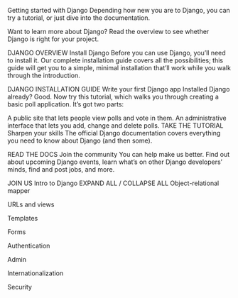 Getting started with Django
Depending how new you are to Django, you can try a tutorial, or just dive into the documentation.

Want to learn more about Django? Read the overview to see whether Django is right for your project.

DJANGO OVERVIEW
Install Django
Before you can use Django, you’ll need to install it. Our complete installation guide covers all the possibilities; this guide will get you to a simple, minimal installation that’ll work while you walk through the introduction.

DJANGO INSTALLATION GUIDE
Write your first Django app
Installed Django already? Good. Now try this tutorial, which walks you through creating a basic poll application. It’s got two parts:

A public site that lets people view polls and vote in them.
An administrative interface that lets you add, change and delete polls.
TAKE THE TUTORIAL
Sharpen your skills
The official Django documentation covers everything you need to know about Django (and then some).

READ THE DOCS
Join the community
You can help make us better. Find out about upcoming Django events, learn what’s on other Django developers’ minds, find and post jobs, and more.

JOIN US
Intro to Django
EXPAND ALL / COLLAPSE ALL
Object-relational mapper

URLs and views


Templates

Forms

Authentication

Admin

Internationalization

Security
